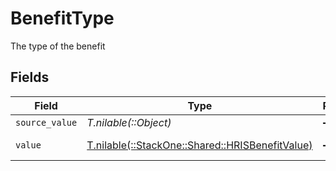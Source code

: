 # BenefitType

The type of the benefit


## Fields

| Field                                                                                      | Type                                                                                       | Required                                                                                   | Description                                                                                |
| ------------------------------------------------------------------------------------------ | ------------------------------------------------------------------------------------------ | ------------------------------------------------------------------------------------------ | ------------------------------------------------------------------------------------------ |
| `source_value`                                                                             | *T.nilable(::Object)*                                                                      | :heavy_minus_sign:                                                                         | N/A                                                                                        |
| `value`                                                                                    | [T.nilable(::StackOne::Shared::HRISBenefitValue)](../../models/shared/hrisbenefitvalue.md) | :heavy_minus_sign:                                                                         | The type of the benefit                                                                    |